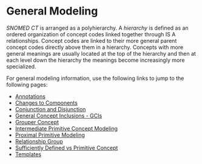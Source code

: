 # General Modeling

_SNOMED CT_ is arranged as a polyhierarchy. A _hierarchy_ is defined as an ordered organization of concept codes linked together through IS A relationships. Concept codes are linked to their more general parent concept codes directly above them in a hierarchy. Concepts with more general meanings are usually located at the top of the hierarchy and then at each level down the hierarchy the meanings become increasingly more specialized. 

For general modeling information, use the following links to jump to the following pages:

  * [Annotations](Annotations_256869349.html)
  * [Changes to Components](Changes-to-Components_174691723.html)
  * [Conjunction and Disjunction](Conjunction-and-Disjunction_174691733.html)
  * [General Concept Inclusions - GCIs](General-Concept-Inclusions---GCIs_174691736.html)
  * [Grouper Concept](Grouper-Concept_174691686.html)
  * [Intermediate Primitive Concept Modeling](Intermediate-Primitive-Concept-Modeling_174691685.html)
  * [Proximal Primitive Modeling](Proximal-Primitive-Modeling_174691676.html)
  * [Relationship Group](Relationship-Group_174691688.html)
  * [Sufficiently Defined vs Primitive Concept](Sufficiently-Defined-vs-Primitive-Concept_174691669.html)
  * [Templates](Templates_174691756.html)

  

